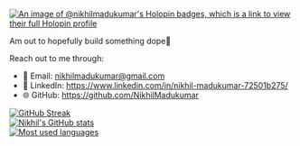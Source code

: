 [![An image of @nikhilmadukumar's Holopin badges, which is a link to view their full Holopin profile](https://holopin.me/nikhilmadukumar)](https://holopin.io/@nikhilmadukumar)

Am out to hopefully build something dope🙂

Reach out to me through:
- 📧 Email: nikhilmadukumar@gmail.com
- 💼 LinkedIn: https://www.linkedin.com/in/nikhil-madukumar-72501b275/
- 🌐 GitHub: https://github.com/NikhilMadukumar<br/>


[![GitHub Streak](https://streak-stats.demolab.com?user=NikhilMadukumar&theme=monokai)](https://git.io/streak-stats)<br/>
[![Nikhil's GitHub stats](https://github-readme-stats.vercel.app/api?username=NikhilMadukumar&show_icons=true&theme=monokai)](https://github.com/NikhilMadukumar/github-readme-stats)<br/>
[![Most used languages](https://github-readme-stats.vercel.app/api/top-langs/?username=NikhilMadukumar&layout=compact&size_weight=0.5&count_weight=0.5&theme=monokai)](https://github.com/NikhilMadukumar/github-readme-stats)

